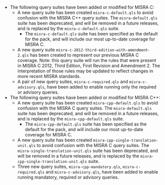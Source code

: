  - The following query suites have been added or modified for MISRA C:
   - A new query suite has been created `misra-c-default.qls` to avoid confusion with the MISRA C++ query suites. The `misra-default.qls` suite has been deprecated, and will be removed in a future releases, and is replaced by the `misra-c-default.qls` suite.
     - The `misra-c-default.qls` suite has been specified as the default for the pack, and will include our most up-to-date coverage for MISRA C.
   - A new query suite `misra-c-2012-third-edition-with-amendment-2.qls` has been created to represent our previous MISRA C coverage. Note: this query suite will run the rules that were present in MISRA C 2012, Third Edition, First Revision and Amendment 2. The interpretation of those
   rules may be updated to reflect changes in more recent MISRA standards.
   - A pair of new query suites, `misra-c-required.qls` and `misra-c-advisory.qls`, have been added to enable running only the required or advisory queries.
 - The following query suites have been added or modified for MISRA C++:
   - A new query suite has been created `misra-cpp-default.qls` to avoid confusion with the MISRA C query suites. The `misra-default.qls` suite has been deprecated, and will be removed in a future releases, and is replaced by the `misra-cpp-default.qls` suite.
     - The `misra-cpp-default.qls` suite has been specified as the default for the pack, and will include our most up-to-date coverage for MISRA C.
   - A new query suite has been created `misra-cpp-single-translation-unit.qls` to avoid confusion with the MISRA C query suites. The `misra-single-translation-unit.qls` suite has been deprecated, and will be removed in a future releases, and is replaced by the `misra-cpp-single-translation-unit.qls` suite.
   - Three new query suites, `misra-cpp-mandatory.qls`, `misra-c-required.qls` and `misra-c-advisory.qls`, have been added to enable running mandatory, required or advisory queries.